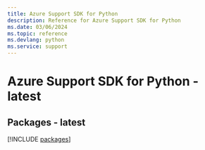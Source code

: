 ```yaml
---
title: Azure Support SDK for Python
description: Reference for Azure Support SDK for Python
ms.date: 03/06/2024
ms.topic: reference
ms.devlang: python
ms.service: support
---
```

# Azure Support SDK for Python - latest
## Packages - latest
[!INCLUDE [packages](support-index.md)]